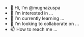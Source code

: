 - 👋 Hi, I’m @mugnazuspa
- 👀 I’m interested in ...
- 🌱 I’m currently learning ...
- 💞️ I’m looking to collaborate on ...
- 📫 How to reach me ...

<!---
mugnazuspa/mugnazuspa is a ✨ special ✨ repository because its `README.md` (this file) appears on your GitHub profile.
You can click the Preview link to take a look at your changes.
--->
